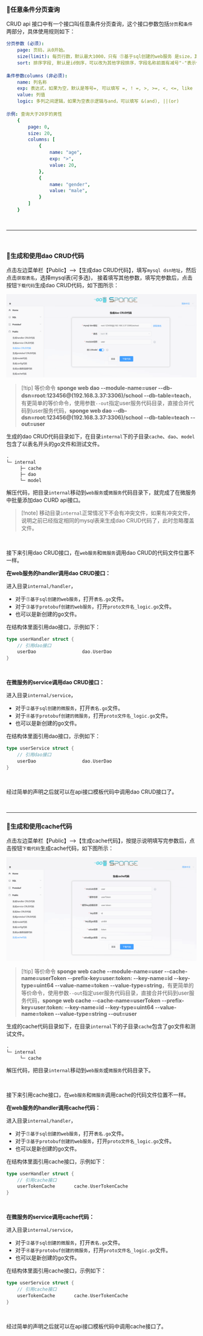 

### 🔹任意条件分页查询

CRUD api 接口中有一个接口叫任意条件分页查询，这个接口参数包括`分页`和`条件`两部分，具体使用规则如下：

```yaml
分页参数 (必须):
	page: 页码，从0开始。
	size(limit): 每页行数，默认最大1000，只有 ⓵基于sql创建的web服务 是size，其他方式创建的服务使用limit。
	sort: 排序字段, 默认是id倒序，可以改为其他字段排序，字段名称前面有减号"-"表示倒序，没有减号表示升序，多字段排序用逗号分隔。

条件参数columns (非必须):
	name: 列名称
	exp: 表达式，如果为空，默认是等号=, 可以填写 =, ! =, >, >=, <, <=, like
	value: 列值
	logic: 多列之间逻辑，如果为空表示逻辑与and，可以填写 &(and), ||(or)

示例: 查询大于20岁的男性
	{
	    page: 0,
	    size: 20,
	    columns: [
			{
				name: "age",
				exp: ">",
				value: 20,
			},
			{
				name: "gender",
				value: "male",
			}
		]
	}
```

<br>

---

<br>

### 🔹生成和使用dao CRUD代码

点击左边菜单栏【Public】-->【生成dao CRUD代码】，填写`mysql dsn地址`，然后点击`获取表名`，选择mysql表(可多选)，
接着填写其他参数，填写完参数后，点击按钮`下载代码`生成dao CRUD代码，如下图所示：

![web-http-dao](assets/images/web-http-dao.png)

> [!tip] 等价命令 **sponge web dao --module-name=user --db-dsn=root:123456@(192.168.3.37:3306)/school --db-table=teach**，有更简单的等价命令，使用参数`--out`指定user服务代码目录，直接合并代码到user服务代码，**sponge web dao --db-dsn=root:123456@(192.168.3.37:3306)/school --db-table=teach --out=user**

生成的dao CRUD代码目录如下，在目录`internal`下的子目录`cache`、`dao`、`model`包含了以表名开头的go文件和测试文件。

```
.
└─ internal
     ├─ cache
     ├─ dao
     └─ model
```

解压代码，把目录`internal`移动到`web服务`或`微服务`代码目录下，就完成了在微服务中批量添加dao CURD api接口。

> [!note] 移动目录`internal`正常情况下不会有冲突文件，如果有冲突文件，说明之前已经指定相同的mysql表来生成dao CRUD代码了，此时忽略覆盖文件。

<br>

接下来引用dao CRUD接口，在`web服务`和`微服务`调用dao CRUD的代码文件位置不一样。

**在web服务的handler调用dao CRUD接口：**

进入目录`internal/handler`，

- 对于`⓵基于sql创建的web服务`，打开`表名.go`文件。
- 对于`⓷基于protobuf创建的web服务`，打开`proto文件名_logic.go`文件。
- 也可以是新创建的go文件。

在结构体里面引用dao接口，示例如下：

```go
type userHandler struct {
	// 引用dao接口
	userDao                 dao.UserDao
}
```

<br>

**在微服务的service调用dao CRUD接口：**

进入目录`internal/service`，

- 对于`⓶基于sql创建的微服务`，打开`表名.go`文件。
- 对于`⓸基于protobuf创建的微服务`，打开`proto文件名_logic.go`文件。
- 也可以是新创建的go文件。

在结构体里面引用dao接口，示例如下：

```go
type userService struct {
	// 引用dao接口
	userDao                 dao.UserDao
}
```

<br>

经过简单的声明之后就可以在api接口模板代码中调用dao CRUD接口了。

<br>

---

### 🔹生成和使用cache代码

点击左边菜单栏【Public】-->【生成cache代码】，按提示说明填写完参数后，点击按钮`下载代码`生成cache代码，如下图所示：

![public-cache](assets/images/public-cache.png)

> [!tip] 等价命令 **sponge web cache --module-name=user --cache-name=userToken --prefix-key=user:token: --key-name=id --key-type=uint64 --value-name=token --value-type=string**，有更简单的等价命令，使用参数`--out`指定user服务代码目录，直接合并代码到user服务代码，**sponge web cache --cache-name=userToken --prefix-key=user:token: --key-name=id --key-type=uint64 --value-name=token --value-type=string --out=user**

生成的cache代码目录如下，在目录`internal`下的子目录`cache`包含了go文件和测试文件。

```
.
└─ internal
     └─ cache
```

解压代码，把目录`internal`移动到`web服务`或`微服务`代码目录下。

<br>

接下来引用cache接口，在`web服务`和`微服务`调用cache的代码文件位置不一样。

**在web服务的handler调用cache代码：**

进入目录`internal/handler`，

- 对于`⓵基于sql创建的web服务`，打开`表名.go`文件。
- 对于`⓷基于protobuf创建的web服务`，打开`proto文件名_logic.go`文件。
- 也可以是新创建的go文件。

在结构体里面引用cache接口，示例如下：

```go
type userHandler struct {
	// 引用cache接口
	userTokenCache       cache.UserTokenCache
}
```

<br>

**在微服务的service调用cache代码：**

进入目录`internal/service`，

- 对于`⓶基于sql创建的微服务`，打开`表名.go`文件。
- 对于`⓸基于protobuf创建的微服务`，打开`proto文件名_logic.go`文件。
- 也可以是新创建的go文件。

在结构体里面引用cache接口，示例如下：

```go
type userService struct {
	// 引用cache接口
	userTokenCache       cache.UserTokenCache
}
```

<br>

经过简单的声明之后就可以在api接口模板代码中调用cache接口了。

